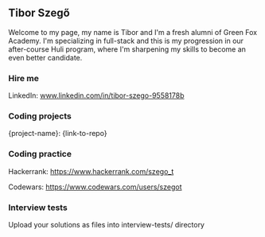 ## Tibor Szegő
Welcome to my page, my name is Tibor and I'm a fresh alumni of Green Fox Academy. I'm specializing in full-stack and this is my progression in our after-course Huli program, where I'm sharpening my skills to become an even better candidate.

### Hire me
LinkedIn: www.linkedin.com/in/tibor-szego-9558178b

### Coding projects
{project-name}: {link-to-repo}

### Coding practice
Hackerrank: https://www.hackerrank.com/szego_t

Codewars: https://www.codewars.com/users/szegot

### Interview tests
Upload your solutions as files into interview-tests/ directory

